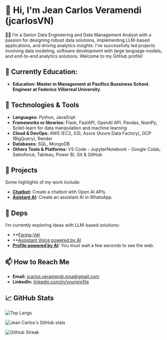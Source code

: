 # 👋 Hi, I'm Jean Carlos Veramendi (jcarlosVN)

👨‍💻 I’m a Senior Data Engineering and Data Management Analyst with a passion for designing robust data solutions, implementing LLM-based applications, and driving analytics insights. I’ve successfully led projects involving data modeling, software development with large language models, and end-to-end analytics solutions. Welcome to my GitHub profile!

## 🚀 Currently Education:
- **Education: Master in Management at Pacifico Bussiness School. Engineer at Federico Villarreal University**.

## 🔧 Technologies & Tools
- **Languages:** Python, JavaSript
- **Frameworks or libraries:** Flask, FastAPI, OpenAI API. Pandas, NumPy, Scikit-learn for data manipulation and machine learning
- **Cloud & DevOps:** AWS (EC2, S3), Azure (Azure Data Factory), GCP (BigQuery), Render
- **Databases:** SQL, MongoDB
-  **Others Tools & Platforms:** VS Code - JupyterNotebook - Google Colab, Salesforce, Tableau, Power BI, Git & GitHub

## 🚀 Projects
Some highlights of my work include:
- **[Chatbot](https://github.com/jcarlosVN/chatbot):** Create a chatbot wtih Open AI APIs.
- **[Asistant AI](https://github.com/jcarlosVN/assistant_wapp):** Create an assistant AI in WhatsApp.

## 📝 Deps
I’m currently exploring ideas with LLM-based solutions:
- **[Farma-Vet]([https://chatbot-web-jraa.onrender.com/](https://www.linkedin.com/posts/jcveramendi_genai-llm-agents-activity-7288421020829417473-rgjN?utm_source=share&utm_medium=member_desktop))
- **[Asisstant Voice powered by AI]([https://advancevoicetest.onrender.com](https://www.linkedin.com/posts/jcveramendi_genai-llm-agents-activity-7292755895581573120-XUeJ?utm_source=share&utm_medium=member_desktop))
- **[Profile powered by AI](https://jeanveramendiperfil.onrender.com):** You must wait a few seconds to see the web.

## 📫 How to Reach Me
- **Email:** [jcarlos.veramendi.nina@gmail.com](mailto:jcarlos.veramendi.nina@gmail.com)
- **LinkedIn:** [linkedin.com/in/yourprofile](https://www.linkedin.com/in/jcveramendi)

## 📈 GitHub Stats
![Top Langs](https://github-readme-stats.vercel.app/api/top-langs/?username=jcarlosVN&layout=compact&theme=radical)

![Jean Carlos's GitHub stats](https://github-readme-stats.vercel.app/api?username=jcarlosVN&show_icons=true&theme=radical)

![GitHub Streak](https://github-readme-streak-stats.herokuapp.com/?user=jcarlosVN&theme=radical)


